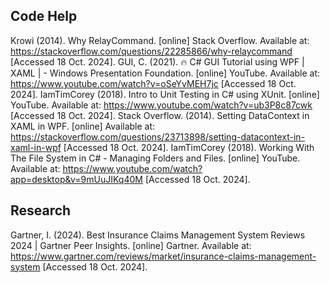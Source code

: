 ## Code Help

Krowi (2014). Why RelayCommand. [online] Stack Overflow. Available at: https://stackoverflow.com/questions/22285866/why-relaycommand [Accessed 18 Oct. 2024].
GUI, C. (2021). 🔥 C# GUI Tutorial using WPF | XAML | - Windows Presentation Foundation. [online] YouTube. Available at: https://www.youtube.com/watch?v=oSeYvMEH7jc [Accessed 18 Oct. 2024].
IamTimCorey (2018). Intro to Unit Testing in C# using XUnit. [online] YouTube. Available at: https://www.youtube.com/watch?v=ub3P8c87cwk [Accessed 18 Oct. 2024].
Stack Overflow. (2014). Setting DataContext in XAML in WPF. [online] Available at: https://stackoverflow.com/questions/23713898/setting-datacontext-in-xaml-in-wpf [Accessed 18 Oct. 2024].
IamTimCorey (2018). Working With The File System in C# - Managing Folders and Files. [online] YouTube. Available at: https://www.youtube.com/watch?app=desktop&v=9mUuJIKq40M [Accessed 18 Oct. 2024].


## Research
Gartner, I. (2024). Best Insurance Claims Management System Reviews 2024 | Gartner Peer Insights. [online] Gartner. Available at: https://www.gartner.com/reviews/market/insurance-claims-management-system [Accessed 18 Oct. 2024].


